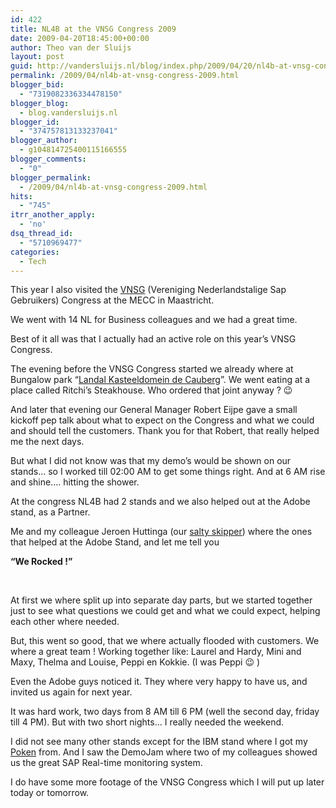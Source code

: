 ```yaml
---
id: 422
title: NL4B at the VNSG Congress 2009
date: 2009-04-20T18:45:00+00:00
author: Theo van der Sluijs
layout: post
guid: http://vandersluijs.nl/blog/index.php/2009/04/20/nl4b-at-vnsg-congress-2009/
permalink: /2009/04/nl4b-at-vnsg-congress-2009.html
blogger_bid:
  - "7319082336334478150"
blogger_blog:
  - blog.vandersluijs.nl
blogger_id:
  - "374757813133237041"
blogger_author:
  - g104814725400115166555
blogger_comments:
  - "0"
blogger_permalink:
  - /2009/04/nl4b-at-vnsg-congress-2009.html
hits:
  - "745"
itrr_another_apply:
  - 'no'
dsq_thread_id:
  - "5710969477"
categories:
  - Tech
---
```

This year I also visited the [VNSG](http://www.vnsg.nl/ "Vereniging Nederlandstalige SAP Gebruikers") (Vereniging Nederlandstalige Sap Gebruikers) Congress at the MECC in Maastricht.

We went with 14 NL for Business colleagues and we had a great time.

Best of it all was that I actually had an active role on this year’s VNSG Congress.

<a name="more"></a>

The evening before the VNSG Congress started we already where at Bungalow park “[Landal Kasteeldomein de Cauberg](http://www.landal.nl/nl-nl/bungalowparken/nederland/limburg/kasteeldomein-de-cauberg "Landal Kasteeldomein de Cauberg")”. We went eating at a place called Ritchi’s Steakhouse. Who ordered that joint anyway ? 😉

And later that evening our General Manager Robert Eijpe gave a small kickoff pep talk about what to expect on the Congress and what we could and should tell the customers. Thank you for that Robert, that really helped me the next days.

But what I did not know was that my demo’s would be shown on our stands… so I worked till 02:00 AM to get some things right. And at 6 AM rise and shine…. hitting the shower.

At the congress NL4B had 2 stands and we also helped out at the Adobe stand, as a Partner.

Me and my colleague Jeroen Huttinga (our [salty skipper](http://www.saltyskipper.com/ "Salty Skipper, Greek Sailor")) where the ones that helped at the Adobe Stand, and let me tell you

**“We Rocked !”**

&nbsp;

At first we where split up into separate day parts, but we started together just to see what questions we could get and what we could expect, helping each other where needed.

But, this went so good, that we where actually flooded with customers. We where a great team ! Working together like: Laurel and Hardy, Mini and Maxy, Thelma and Louise, Peppi en Kokkie. (I was Peppi 😉 )

Even the Adobe guys noticed it. They where very happy to have us, and invited us again for next year.

It was hard work, two days from 8 AM till 6 PM (well the second day, friday till 4 PM). But with two short nights… I really needed the weekend.

I did not see many other stands except for the IBM stand where I got my [Poken](http://www.doyoupoken.com/ "Do you Poken ?") from. And I saw the DemoJam where two of my colleagues showed us the great SAP Real-time monitoring system.

<div>
</div>

I do have some more footage of the VNSG Congress which I will put up later today or tomorrow.